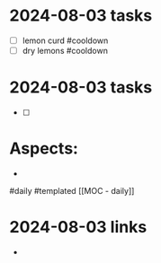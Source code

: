 
# 2024-08-03 tasks

- [ ] lemon curd #cooldown 
- [ ] dry lemons #cooldown 

# 2024-08-03 tasks

- [ ] 
# Aspects:
- 
#daily #templated
[[MOC - daily]]

# 2024-08-03 links
- 



